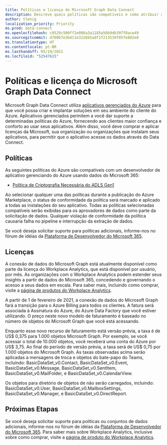 ```yaml
---
title: Políticas e licença do Microsoft Graph Data Connect
description: Descreve quais políticas são compatíveis e como atribuir acesso ISV a SKUs para organizações.
author: tlenig
localization_priority: Priority
ms.prod: data-connect
ms.openlocfilehash: c9529c500ff2e086a3a1185a56b9db397f0ace49
ms.sourcegitcommit: d700b7e3b411e3226b5adf1f213539f05fe802e8
ms.translationtype: HT
ms.contentlocale: pt-BR
ms.lasthandoff: 05/19/2021
ms.locfileid: "52547615"
---
```

# <a name="microsoft-graph-data-connect-policies-and-licensing"></a>Políticas e licença do Microsoft Graph Data Connect

Microsoft Graph Data Connect utiliza [aplicativos gerenciados do Azure](/azure/managed-applications/overview) para que você possa criar e implantar soluções em seu ambiente do cliente do Azure. Aplicativos gerenciados permitem a você dar suporte a determinadas políticas do Azure, fornecendo aos clientes maior confiança e conforto ao usar seus aplicativos. Além disso, você deve comprar e aplicar licenças da Microsoft, sua organização ou organizações que instalam seus aplicativos, para permitir que o aplicativo acesse os dados através do Data Connect.

## <a name="policies"></a>Políticas

As seguintes políticas do Azure são compatíveis com um desenvolvedor de aplicativo gerenciando do Azure usando dados do Microsoft 365:

- [Política de Criptografia Necessária do ADLS Gen1](/azure/azure-policy/scripts/enforce-datalakestore-encryption)

Ao selecionar qualquer uma das políticas durante a publicação do Azure Marketplace, o status de conformidade da política será marcado e aplicado a todas as instalações do seu aplicativo. Todas as políticas selecionadas compatíveis serão exibidas para os aprovadores de dados como parte da solicitação de dados. Qualquer violação de conformidade da política causaria falha no pipeline e interrupção da extração de dados.

Se você deseja solicitar suporte para políticas adicionais, informe-nos no fórum de idéias da [Plataforma de Desenvolvedor do Microsoft 365](https://techcommunity.microsoft.com/t5/microsoft-365-developer-platform/idb-p/Microsoft365DeveloperPlatform/label-name/Microsoft%20Graph).

## <a name="licensing"></a>Licenças

A conexão de dados do Microsoft Graph está atualmente disponível como parte da licença do Workplace Analytics, que está disponível por usuário, por mês. As organizações com o Workplace Analytics podem estender seus insights a partir de dados do Microsoft 365, concedendo e governando o acesso a seus dados em escala. Para saber mais, incluindo como comprar, visite a  [página de produtos do Workplace Analytics](https://products.office.com/business/workplace-analytics).

A partir de 1 de fevereiro de 2021, a conexão de dados do Microsoft Graph fará a transição para o Azure Billing para todos os clientes. A fatura será associada à Assinatura do Azure, do Azure Data Factory que você estiver utilizando. O preço neste novo modelo de faturamento é baseado no número de objetos do Microsoft Graph que você está acessando.

Enquanto esse novo recurso de faturamento está versão prévia, a taxa é de US$ 0,375 para 1.000 objetos Microsoft Graph. Por exemplo, se você acessar o total de 10.000 objetos, você receberá uma conta do Azure por US$ 3,75. Ao final do período de versão prévia, a taxa será de US$ 0,75 por 1.000 objetos do Microsoft Graph. As taxas observadas acima serão aplicadas a mensagens de troca e objetos do bate-papo do Teams, incluindo: BasicDataSet_v0.Contact, BasicDataSet_v0.Event, BasicDataSet_v0.Message, BasicDataSet_v0.SentItem, BasicDataSet_v0.MailFolder, e BasicDataSet_v0.CalendarView.

Os objetos para diretório de objetos de não serão carregados, incluindo: BasicDataSet_v0.User, BasicDataSet_v0.MailboxSettings, BasicDataSet_v0.Manager, e BasicDataSet_v0.DirectReport.

## <a name="next-steps"></a>Próximas Etapas
Se você deseja solicitar suporte para políticas ou conjuntos de dados adicionais, informe-nos no fórum de idéias da [Plataforma de Desenvolvedor do Microsoft 365](https://techcommunity.microsoft.com/t5/microsoft-365-developer-platform/idb-p/Microsoft365DeveloperPlatform/label-name/Microsoft%20Graph). Para saber mais sobre Workplace Analytics, inclusive sobre como comprar, visite a [página de produto do Workplace Analytics](https://products.office.com/business/workplace-analytics).